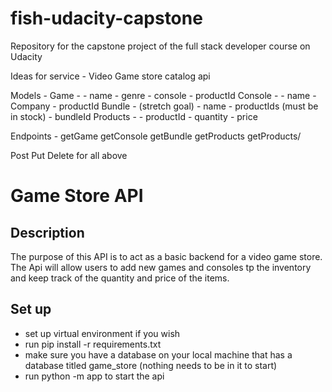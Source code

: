 # fish-udacity-capstone
Repository for the capstone project of the full stack developer course on Udacity


Ideas for service - Video Game store catalog api

Models - 
  Game - 
    - name
    - genre
    - console
    - productId
  Console -
    - name
    - Company
    - productId
  Bundle - (stretch goal)
    - name
    - productIds (must be in stock)
    - bundleId
  Products -
    - productId
    - quantity
    - price
    
Endpoints -
   getGame
   getConsole
   getBundle
   getProducts
   getProducts/<productId>
  
  Post Put Delete for all above


<H1>Game Store API</H1>
<h2>Description</h2>
The purpose of this API is to act as a basic backend for a video game store. The Api will allow users to add new 
games and consoles tp the inventory and keep track of the quantity and price of the items.
<h2>Set up</h2>
<ul> 
<li>set up virtual environment if you wish</li>
<li>run pip install -r requirements.txt</li>
<li>make sure you have a database on your local machine that has a database titled game_store (nothing needs to be in it to start)</li>
<li>run python -m app to start the api</li>
  
</ul>